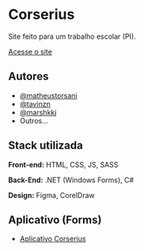 
# Corserius

Site feito para um trabalho escolar (PI).

[Acesse o site](https://corserius.vercel.app)


## Autores

- [@matheustorsani](https://www.github.com/matheustorsani)
- [@tavinzn](https://github.com/Tavinzn)
- [@marshkkj](https://github.com/marshkkj)
- Outros...


## Stack utilizada

**Front-end:** HTML, CSS, JS, SASS

**Back-End:** .NET (Windows Forms), C#

**Design:** Figma, CorelDraw


## Aplicativo (Forms)

 - [Aplicativo Corserius](https://github.com/Tavinzn/Corserius-Forms)